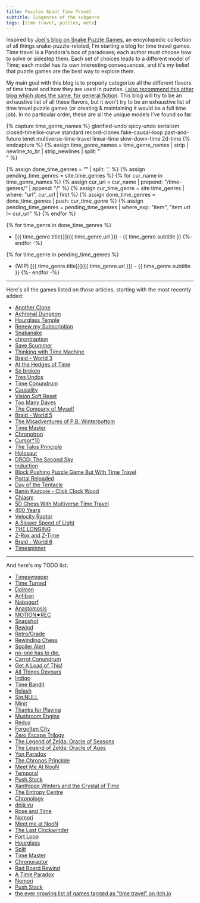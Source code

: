 ```yaml
---
title: Puzzles About Time Travel
subtitle: Subgenres of the subgenre
tags: [time travel, puzzles, meta]
---
```


Inspired by [Joel's blog on Snake Puzzle Games](https://joelthefox.github.io/2019-08-21-Snake-Puzzle-Games/), an encyclopedic collection
of all things snake-puzzle-related, I'm starting a blog for time travel games. Time travel is a Pandora's box of paradoxes; each author
must choose how to solve or sidestep them. Each set of choices leads to a different model of Time; each model has its own interesting
consequences, and it's my belief that puzzle games are the best way to explore them.

My main goal with this blog is to properly categorize all the different flavors of time travel and how they are used in puzzles. 
[I also recommend this other blog which does the same, for general fiction](https://qntm.org/models).
This blog will try to be an exhaustive list of all these flavors, but it won't try to be an exhaustive list of time travel puzzle games
(or creating & maintaining it would be a full time job). In no particular order, these are all the unique models I've found so far:

{% capture time_genre_names %}
glorified-undo
spicy-undo
serialism
closed-timelike-curve
standard
record-clones
fake-causal-loop
past-and-future
tenet
multiverse-time-travel
linear-time
slow-down-time
2d-time
{% endcapture %}
{% assign time_genre_names = time_genre_names | strip | newline_to_br | strip_newlines | split: "<br />" %}

{% assign done_time_genres = "" | split: ',' %}
{% assign pending_time_genres = site.time_genres %}
{% for cur_name in time_genre_names %}
  {% assign cur_url = cur_name | prepend: "/time-genres/" | append: "/" %}
  {% assign cur_time_genre = site.time_genres | where: "url", cur_url | first %}
  {% assign done_time_genres = done_time_genres | push: cur_time_genre %}
  {% assign pending_time_genres = pending_time_genres | where_exp: "item", "item.url != cur_url" %}
{% endfor %}

{% for time_genre in done_time_genres %}
  - [{{ time_genre.title}}]({{ time_genre.url }}) - {{ time_genre.subtitle }}
{%- endfor -%}

{% for time_genre in pending_time_genres %}
  - (WIP) [{{ time_genre.title}}]({{ time_genre.url }}) - {{ time_genre.subtitle }}
{%- endfor -%} <!-- -->

-----

Here's all the games listed on those articles, starting with the most recently added:
 - [Another Clone](/time-genres/record-clones#another-clone)
 - [Achronal Dungeon](/time-genres/spicy-undo#achronal-dungeon)
 - [Hourglass Temple](/time-genres/tenet#hourglass-temple)
 - [Renew my Subscription](/time-genres/tenet#renew-my-subscription)
 - [Snakanake](/time-genres/tenet#snakanake)
 - [chrontraption](/time-genres/closed-timelike-curve#chrontraption)
 - [Save Scummer](/time-genres/glorified-undo#save-scummer)
 - [Thinking with Time Machine](/time-genres/record-clones#some-other-games)
 - [Braid - World 3](/time-genres/spicy-undo#braid-world-3)
 - [At the Hedges of Time](/time-genres/spicy-undo#at-the-hedges-of-time)
 - [So broken](/time-genres/spicy-undo#so-broken)
 - [Tres Undos](/time-genres/serialism#tres-undos)
 - [Time Conundrum](/time-genres/closed-timelike-curve#time-conundrum)
 - [Causality](/time-genres/closed-timelike-curve#causality)
 - [Vision Soft Reset](/time-genres/standard#vision-soft-reset)
 - [Too Many Daves](/time-genres/standard#too-many-daves)
 - [The Company of Myself](/time-genres/record-clones#the-company-of-myself)
 - [Braid - World 5](/time-genres/record-clones#braid-world-5)
 - [The Misadventures of P.B. Winterbottom](/time-genres/record-clones#some-other-games)
 - [Time Master](/time-genres/record-clones#some-other-games)
 - [Chronotron](/time-genres/record-clones#some-other-games)
 - [Cursor*10](/time-genres/record-clones#some-other-games)
 - [The Talos Principle](/time-genres/record-clones#some-other-games)
 - [Holosaur](/time-genres/record-clones#some-other-games)
 - [DROD: The Second Sky](/time-genres/record-clones#some-other-games)
 - [Induction](/time-genres/fake-causal-loop#induction)
 - [Block Pushing Puzzle Game But With Time Travel](/time-genres/fake-causal-loop#block-pushing-puzzle-game-but-you-can-time-travel)
 - [Portal Reloaded](/time-genres/past-and-future#portal-reloaded)
 - [Day of the Tentacle](/time-genres/past-and-future#day-of-the-tentacle)
 - [Banjo Kazooie - Click Clock Wood](/time-genres/past-and-future#banjo-kazooie)
 - [Chiasm](/time-genres/tenet#chiasm)
 - [5D Chess With Multiverse Time Travel](/time-genres/multiverse-time-travel#5d-chess-with-multiverse-time-travel)
 - [400 Years](/time-genres/linear-time#400-years)
 - [Velocity Raptor](/time-genres/linear-time#velocity-raptor)
 - [A Slower Speed of Light](/time-genres/linear-time#velocity-raptor)
 - [THE LONGING](/time-genres/linear-time#the-longing)
 - [Z-Rox and Z-Time](/time-genres/linear-time#z-rox)
 - [Braid - World 6](/time-genres/slow-down-time#braid-world-6)
 - [Timespinner](/time-genres/slow-down-time#timespinner)

-----

And here's my TODO list:
 - [Timesweeper](https://marissaangell.itch.io/timesweeper)
 - [Time Turned](https://store.steampowered.com/app/2877110/Time_Turned/)
 - [Dolmen](https://torsk.itch.io/dolmen)
 - [Antiban](https://hempuli.itch.io/antiban)
 - [Nabogorf](https://hempuli.itch.io/nabogorf)
 - [Anastomosis](https://jakebortz.itch.io/anastomosis)
 - [MOTION⚫︎REC](https://donutshunter.itch.io/motionrec)
 - [Snapshot](https://store.steampowered.com/app/204220/Snapshot/)
 - [Rewind](https://eager.itch.io/rewind)
 - [Retro/Grade](https://store.steampowered.com/app/222660/RetroGrade/)
 - [Rewinding Chess](https://www.youtube.com/watch?v=qdS8DTlgqPk)
 - [Spoiler Alert](https://www.youtube.com/watch?v=GNWDtY-OpvQ)
 - [no-one has to die.](https://www.newgrounds.com/portal/view/615863)
 - [Carrot Conundrum](https://ldjam.com/events/ludum-dare/52/carrot-conundrum)
 - [Get A Load of This!](https://beekie.itch.io/get-a-load-of-this)
 - [All Things Devours](https://ifdb.org/viewgame?id=5e23lnq25gon9tp3)
 - [Indigo](https://ifdb.org/viewgame?id=vva8s4r00b3zli59)
 - [Time Bandit](https://store.steampowered.com/app/1481910/Time_Bandit__Part_1_Appendages_of_the_Machine/)
 - [Relash](https://store.steampowered.com/app/1713260/Relash/)
 - [Sig.NULL](https://store.steampowered.com/app/501930/SigNULL/)
 - [Minit](https://store.steampowered.com/app/609490/Minit/)
 - [Thanks for Playing](https://www.youtube.com/watch?v=P3yvqo5mHnw)
 - [Mushroom Engine](https://www.hempuli.com/games/games.php?title=jom)
 - [Redux](https://store.steampowered.com/app/1676560/Redux/)
 - [Forgotten City](https://store.steampowered.com/app/874260/The_Forgotten_City/)
 - [Zero Escape Trilogy](https://store.steampowered.com/bundle/2638/Zero_Escape_Trilogy/)
 - [The Legend of Zelda: Oracle of Seasons](https://zelda.fandom.com/wiki/The_Legend_of_Zelda:_Oracle_of_Seasons)
 - [The Legend of Zelda: Oracle of Ages](https://zelda.fandom.com/wiki/The_Legend_of_Zelda:_Oracle_of_Ages)
 - [Yon Paradox](https://store.steampowered.com/app/450050/Yon_Paradox/)
 - [The Chronos Principle](https://store.steampowered.com/app/1651930/The_Chronos_Principle/)
 - [Meet Me At NooN](https://pandaroointeractive.itch.io/meet-me-at-noon)
 - [Temporal](https://en.wikipedia.org/wiki/Temporal_(video_game))
 - [Push Stack](https://steven-miller.itch.io/push-stack)
 - [Xanthippe Winters and the Crystal of Time](https://qwrt.itch.io/xanthippe-winters-and-the-crystal-of-time)
 - [The Entropy Centre](https://store.steampowered.com/app/1730590/The_Entropy_Centre/)
 - [Chronology](https://store.steampowered.com/app/269330/Chronology/)
 - [déjà vu](https://ericfreeman.itch.io/deja-vu)
 - [Rose and Time](https://sophieh.itch.io/roseandtime)
 - [Nomori](https://www.youtube.com/watch?v=epP42ECZV3g)
 - [Meet me at NooN](https://store.steampowered.com/app/1880490/Meet_me_at_NooN/)
 - [The Last Clockwinder](https://store.steampowered.com/app/1755100/The_Last_Clockwinder/)
 - [Fort Loop](https://deepnight.itch.io/fort-loop)
 - [Hourglass](https://store.steampowered.com/app/1212410/Hourglass/)
 - [Split](https://store.steampowered.com/app/743380/Split__manipulate_time_make_clones_and_solve_cyber_puzzles_from_the_future/)
 - [Time Master](https://store.steampowered.com/app/1486080/Time_Master/)
 - [Chronoraptor](https://store.steampowered.com/app/1049000/Chronoraptor/)
 - [Rad Board Rewind](https://alexrose.itch.io/rad-boar-rewind)
 - [A Time Paradox](https://store.steampowered.com/app/1167730/A_Time_Paradox/)
 - [Nomori](https://store.steampowered.com/app/2092190/Nomori_Prologue/)
 - [Push Stack](https://steven-miller.itch.io/push-stack)
 - [the ever growing list of games tagged as "time travel" on itch.io](https://itch.io/search?q=time+travel)
